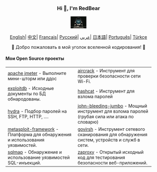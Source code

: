<div align="center" style="background-size: cover; background-position: center; padding: 20px;">
    <h3>Hi 👋, I'm RedBear</h3>
    <p align="center">
        <img src="hacking.gif" width="50"/>
    </p>
    <p align="center">
        <a href="https://github.com/RedBear-dos/RedBear-dos/blob/main/README.md"><span>English</span></a>|
        <a href="https://github.com/RedBear-dos/RedBear-dos/blob/main/README_CN.md"><span>中文</span></a>|
        <a href="https://github.com/RedBear-dos/RedBear-dos/blob/main/README_FR.md"><span>Français</span></a>|
        <a href="https://github.com/RedBear-dos/RedBear-dos/blob/main/README_RU.md"><span>Русский</span></a>|
        <a href="https://github.com/RedBear-dos/RedBear-dos/blob/main/README_AR.md"><span>عربي</span></a>|
        <a href="https://github.com/RedBear-dos/RedBear-dos/blob/main/README_JP.md"><span>日本語</span></a>|
        <a href="https://github.com/RedBear-dos/RedBear-dos/blob/main/README_PTBR.md"><span>Português</span></a>|
        <a href="https://github.com/RedBear-dos/RedBear-dos/blob/main/READNE_TR.md"><span>Türkçe</span></a>
    </p>
    <p>🌟 Добро пожаловать в мой уголок вселенной кодирования! 🌟</p>
    <h4 align="left">Мои Open Source проекты</h4>
    <table align="center">
        <tr>
            <td><a href="https://github.com/RedBear-dos/apache-jmeter-5">apache jmeter</a> - Выполните мини-шторм или ддос</td>
            <td><a href="https://github.com/RedBear-dos/aircrack-">aircrack</a> - Инструмент для проверки безопасности сети Wi-Fi.</td>
        </tr>
        <tr>
            <td><a href="https://github.com/RedBear-dos/exploitdb-">exploitdb</a> - Исходные документы по БД обнародованы.</td>
            <td><a href="https://github.com/RedBear-dos/hashcat">hashcat</a> - Инструмент для взлома паролей</td>
        </tr>
        <tr>
            <td><a href="https://github.com/RedBear-dos/hydra">hydra</a> - Подбор паролей на SSH, FTP, HTTP, ....</td>
            <td><a href="https://github.com/RedBear-dos/john-bleeding-jumbo">john-bleeding-jumbo</a> - Мощный инструмент для взлома паролей (грубая сила или атака по словарю)</td>
        </tr>
        <tr>
            <td><a href="https://github.com/RedBear-dos/metasploit-framework">metasploit-framework</a> - Платформа для обнаружения и использования уязвимостей.</td>
            <td><a href="https://github.com/RedBear-dos/nmap">govirsh</a> - Инструмент сетевого сканирования для обнаружения систем, устройств и служб в сети.</td>
        </tr>
        <tr>
            <td><a href="https://github.com/RedBear-dos/sqlmap">sqlmap</a> - Обнаружение и использование уязвимостей SQL-инъекций.</td>
            <td><a href="https://github.com/RedBear-dos/zaproxy-">zaproxy</a> - Открытый исходный код для тестирования безопасности веб-приложений.</td>
        </tr>
    </table>
</div>

